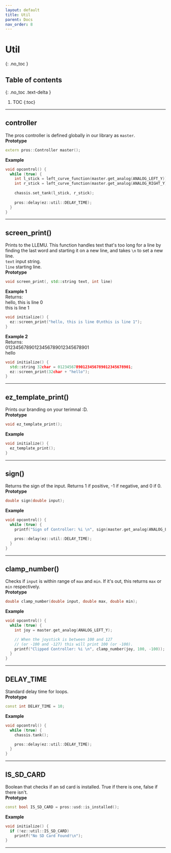 ```yaml
---
layout: default
title: Util
parent: Docs
nav_order: 8
---
```



# **Util**
{: .no_toc }

## Table of contents
{: .no_toc .text-delta }

1. TOC
{:toc}


---


## controller
The pros controller is defined globally in our library as `master`.     
**Prototype**
```cpp
extern pros::Controller master();
```

**Example** 
```cpp
void opcontrol() {
  while (true) {
    int l_stick = left_curve_function(master.get_analog(ANALOG_LEFT_Y));
    int r_stick = left_curve_function(master.get_analog(ANALOG_RIGHT_Y));
    
    chassis.set_tank(l_stick, r_stick);
    
    pros::delay(ez::util::DELAY_TIME);
  }
}
```


---


## screen_print() 
Prints to the LLEMU.  This function handles text that's too long for a line by finding the last word and starting it on a new line, and takes `\n` to set a new line.   
`text` input string.  
`line` starting line.  
**Prototype**
```cpp
void screen_print(, std::string text, int line)
```

**Example 1**  
Returns:  
hello, this is line 0   
this is line 1
```cpp
void initialize() {
  ez::screen_print("hello, this is line 0\nthis is line 1");
}
```

**Example 2**  
Returns:  
01234567890123456789012345678901   
hello
```cpp
void initialize() {
  std::string 32char = 01234567890123456789012345678901;
  ez::screen_print(32char + "hello");
}
```


---


## ez_template_print() 
Prints our branding on your terimnal :D.   
**Prototype**
```cpp
void ez_template_print();
```

**Example**
```cpp
void initialize() {
  ez_template_print();
}
```


---


## sign() 
Returns the sign of the input.  Returns 1 if positive, -1 if negative, and 0 if 0.    
**Prototype**
```cpp
double sign(double input);
```

**Example**
```cpp
void opcontrol() {
  while (true) {
    printf("Sign of Controller: %i \n", sign(master.get_analog(ANALOG_LEFT_Y)));

    pros::delay(ez::util::DELAY_TIME);
  }
}
```


---


## clamp_number() 
Checks if `input` is within range of `max` and `min`.  If it's out, this returns `max` or `min` respectively.    
**Prototype**
```cpp
double clamp_number(double input, double max, double min);
```

**Example**
```cpp
void opcontrol() {
  while (true) {
    int joy = master.get_analog(ANALOG_LEFT_Y);

    // When the joystick is between 100 and 127
    // (or -100 and -127) this will print 100 (or -100).
    printf("Clipped Controller: %i \n", clamp_number(joy, 100, -100)); 
  }
}
```


---


## DELAY_TIME 
Standard delay time for loops.    
**Prototype**
```cpp
const int DELAY_TIME = 10;
```

**Example**
```cpp
void opcontrol() {
  while (true) {
    chassis.tank();

    pros::delay(ez::util::DELAY_TIME);
  }
}
```


---


## IS_SD_CARD
Boolean that checks if an sd card is installed.  True if there is one, false if there isn't.    
**Prototype**
```cpp
const bool IS_SD_CARD = pros::usd::is_installed();
```

**Example**
```cpp
void initialize() {
  if (!ez::util::IS_SD_CARD) 
    printf("No SD Card Found!\n");
}
```


---


